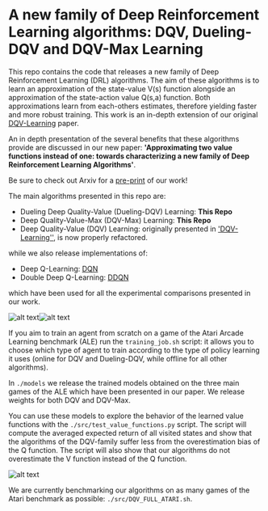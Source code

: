 # A new family of Deep Reinforcement Learning algorithms: DQV, Dueling-DQV and DQV-Max Learning
  
  This repo contains the code that releases a new family of Deep Reinforcement Learning (DRL) algorithms.
  The aim of these algorithms is to learn an approximation of the state-value V(s) function alongside an approximation of
  the state-action value Q(s,a) function. Both approximations learn from each-others estimates, therefore 
  yielding faster and more robust training. This work is an in-depth extension of our original [DQV-Learning](https://arxiv.org/abs/1810.00368)
  paper.
  
  An in depth presentation of the several benefits that these algorithms provide are discussed in our new paper: 
  **'Approximating  two value functions instead of one: towards characterizing a new family of Deep Reinforcement 
  Learning Algorithms'**.
  
  Be sure to check out Arxiv for a [pre-print](https://arxiv.org/abs/1909.01779) of our work!
  
  The main algorithms presented in this repo are:
  
   * Dueling Deep Quality-Value (Dueling-DQV) Learning: **This Repo** 
   * Deep Quality-Value-Max (DQV-Max) Learning: **This Repo**
   * Deep Quality-Value (DQV) Learning: originally presented in ['DQV-Learning''](https://github.com/paintception/Deep-Quality-Value-DQV-Learning-),
    is now properly refactored.
   
   while we also release implementations of:
   
   * Deep Q-Learning: [DQN](https://arxiv.org/abs/1312.5602)
   * Double Deep Q-Learning: [DDQN](https://arxiv.org/abs/1509.06461) 
   
   which have been used for all the experimental comparisons presented in our work.
      
  ![alt text](https://github.com/paintception/Deep-Quality-Value-Family-/blob/master/figures/dqv_max_pong.jpg)![alt text](https://github.com/paintception/Deep-Quality-Value-Family-/blob/master/figures/dqv_max_enduro.jpg)
   
   If you aim to train an agent from scratch on a game of the Atari Arcade Learning benchmark (ALE) run the 
   `training_job.sh` script: it allows you to choose which type of agent to train according to the type of policy 
   learning it uses (online for DQV and Dueling-DQV, while offline for all other algorithms).
   
   In `./models` we release the trained models obtained on  the three main games of the ALE which 
   have been presented in our paper. We release weights for both DQV and DQV-Max. 
   
   You can use these models to explore the behavior of the learned value functions with the `./src/test_value_functions.py`
   script. The script will compute the averaged expected return of all visited states and show that the algorithms of the
   DQV-family suffer less from the overestimation bias of the Q function. The script will
   also show that our algorithms do not overestimate the V function instead of the Q function.
   
   ![alt text](https://github.com/paintception/Deep-Quality-Value-Family-/blob/master/figures/DQV-Max_estimates.png)
   
   We are currently benchmarking our algorithms on as many games of the Atari benchmark as possible: `./src/DQV_FULL_ATARI.sh`.
